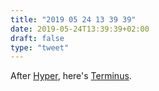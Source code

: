```yaml
---
title: "2019 05 24 13 39 39"
date: 2019-05-24T13:39:39+02:00
draft: false
type: "tweet"
---
```

After [Hyper](https://github.com/zeit/hyper), here's [Terminus](https://github.com/Eugeny/terminus).
